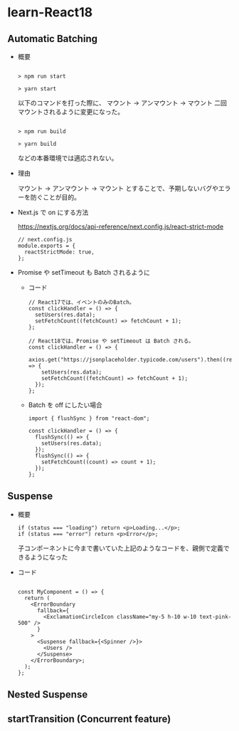 # learn-React18

## Automatic Batching

- 概要

  ```

  > npm run start

  > yarn start

  ```

  以下のコマンドを打った際に、
  マウント → アンマウント → マウント
  二回マウントされるように変更になった。

  ```

  > npm run build

  > yarn build

  ```

  などの本番環境では適応されない。

- 理由

  マウント → アンマウント → マウント
  とすることで、予期しないバグやエラーを防ぐことが目的。

- Next.js で on にする方法

  https://nextjs.org/docs/api-reference/next.config.js/react-strict-mode

  ```tsx
  // next.config.js
  module.exports = {
    reactStrictMode: true,
  };
  ```

- Promise や setTimeout も Batch されるように

  - コード

    ```tsx
    // React17では、イベントのみのBatch。
    const clickHandler = () => {
      setUsers(res.data);
      setFetchCount((fetchCount) => fetchCount + 1);
    };

    // React18では、Promise や setTimeout は Batch される。
    const clickHandler = () => {
      axios.get("https://jsonplaceholder.typicode.com/users").then((res) => {
        setUsers(res.data);
        setFetchCount((fetchCount) => fetchCount + 1);
      });
    };
    ```

  - Batch を off にしたい場合

    ```tsx
    import { flushSync } from "react-dom";

    const clickHandler = () => {
      flushSync(() => {
        setUsers(res.data);
      });
      flushSync(() => {
        setFetchCount((count) => count + 1);
      });
    };
    ```

## Suspense

- 概要

  ```tsx
  if (status === "loading") return <p>Loading...</p>;
  if (status === "error") return <p>Error</p>;
  ```

  子コンポーネントに今まで書いていた上記のようなコードを、親側で定義できるようになった

- コード

  ```tsx

  const MyComponent = () => {
    return (
      <ErrorBoundary
        fallback={
          <ExclamationCircleIcon className="my-5 h-10 w-10 text-pink-500" />
        }
      >
        <Suspense fallback={<Spinner />}>
          <Users />
        </Suspense>
      </ErrorBoundary>;
    );
  };

  ```

## Nested Suspense

## startTransition (Concurrent feature)
